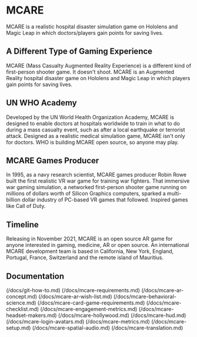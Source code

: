 # MCARE

MCARE is a realistic hospital disaster simulation game on Hololens and Magic Leap in which doctors/players gain points for saving lives. 

## A Different Type of Gaming Experience

MCARE (Mass Casualty Augmented Reality Experience) is a different kind of first-person shooter game. It doesn't shoot. MCARE is an Augmented Reality hospital disaster game on Hololens and Magic Leap in which players gain points for saving lives.

## UN WHO Academy

Developed by the UN World Health Organization Academy, MCARE is designed to enable doctors at hospitals worldwide to train in what to do during a mass casualty event, such as after a local earthquake or terrorist attack. Designed as a realistic medical simulation game, MCARE isn't only for doctors. WHO is building MCARE open source, so anyone may play.

## MCARE Games Producer

In 1995, as a navy research scientist, MCARE games producer Robin Rowe built the first realistic VR war game for training war fighters. That immersive war gaming simulation, a networked first-person shooter game running on millions of dollars worth of Silicon Graphics computers, sparked a multi-billion dollar industry of PC-based VR games that followed. Inspired games like Call of Duty.

## Timeline

Releasing in November 2021, MCARE is an open source AR game for anyone interested in gaming, medicine, AR or open source. An international MCARE development team is based in California, New York, England, Portugal, France, Switzerland and the remote island of Mauritius.

## Documentation

(/docs/git-how-to.md)
(/docs/mcare-requirements.md)
(/docs/mcare-ar-concept.md)
(/docs/mcare-ar-wish-list.md)
(/docs/mcare-behavioral-science.md)
(/docs/mcare-card-game-requirements.md)
(/docs/mcare-checklist.md)
(/docs/mcare-engagement-metrics.md)
(/docs/mcare-headset-makers.md)
(/docs/mcare-hollywood.md)
(/docs/mcare-hud.md)
(/docs/mcare-login-avatars.md)
(/docs/mcare-metrics.md)
(/docs/mcare-setup.md)
(/docs/mcare-spatial-audio.md)
(/docs/mcare-translation.md)
